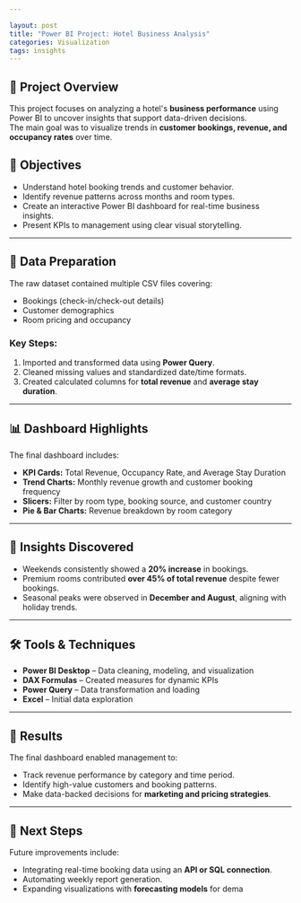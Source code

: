 ```yaml
---

layout: post
title: "Power BI Project: Hotel Business Analysis"
categories: Visualization
tags: insights
---
```


## 🏨 Project Overview

This project focuses on analyzing a hotel's **business performance** using Power BI to uncover insights that support data-driven decisions.  
The main goal was to visualize trends in **customer bookings, revenue, and occupancy rates** over time.


## 🎯 Objectives

- Understand hotel booking trends and customer behavior.  
- Identify revenue patterns across months and room types.  
- Create an interactive Power BI dashboard for real-time business insights.  
- Present KPIs to management using clear visual storytelling.

---

## 🧹 Data Preparation

The raw dataset contained multiple CSV files covering:
- Bookings (check-in/check-out details)
- Customer demographics
- Room pricing and occupancy

### Key Steps:
1. Imported and transformed data using **Power Query**.  
2. Cleaned missing values and standardized date/time formats.  
3. Created calculated columns for **total revenue** and **average stay duration**.

---

## 📊 Dashboard Highlights

The final dashboard includes:
- **KPI Cards:** Total Revenue, Occupancy Rate, and Average Stay Duration  
- **Trend Charts:** Monthly revenue growth and customer booking frequency  
- **Slicers:** Filter by room type, booking source, and customer country  
- **Pie & Bar Charts:** Revenue breakdown by room category  

---

## 🧠 Insights Discovered

- Weekends consistently showed a **20% increase** in bookings.  
- Premium rooms contributed **over 45% of total revenue** despite fewer bookings.  
- Seasonal peaks were observed in **December and August**, aligning with holiday trends.

---

## 🛠 Tools & Techniques

- **Power BI Desktop** – Data cleaning, modeling, and visualization  
- **DAX Formulas** – Created measures for dynamic KPIs  
- **Power Query** – Data transformation and loading  
- **Excel** – Initial data exploration  

---

## 📁 Results

The final dashboard enabled management to:
- Track revenue performance by category and time period.  
- Identify high-value customers and booking patterns.  
- Make data-backed decisions for **marketing and pricing strategies**.

---

## 🚀 Next Steps

Future improvements include:
- Integrating real-time booking data using an **API or SQL connection**.  
- Automating weekly report generation.  
- Expanding visualizations with **forecasting models** for dema
